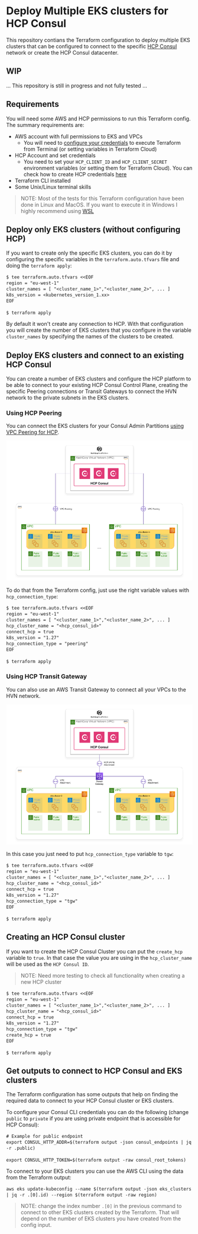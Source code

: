 # Deploy Multiple EKS clusters for HCP Consul

This repository contians the Terraform configuration to deploy multiple EKS clusters that can be configured to connect to the specific [HCP Consul](https://developer.hashicorp.com/hcp/docs/consul) network or create the HCP Consul datacenter.

## WIP

... This repository is still in progress and not fully tested ...

## Requirements

You will need some AWS and HCP permissions to run this Terraform config. The summary requirements are:
* AWS account with full permissions to EKS and VPCs
  * You will need to [configure your credentials](https://registry.terraform.io/providers/hashicorp/aws/latest/docs#environment-variables) to execute Terraform from Terminal (or setting variables in Terraform Cloud)
* HCP Account and set credentials
  * You need to set your `HCP_CLIENT_ID` and `HCP_CLIENT_SECRET` environment variables (or setting them for Terraform Cloud). You can check how to create HCP credentials [here](https://developer.hashicorp.com/hcp/docs/hcp/admin/iam/service-principals)
* Terraform CLI installed
* Some Unix/Linux terminal skills

> NOTE: Most of the tests for this Terraform configuration have been done in Linux and MacOS. If you want to execute it in Windows I highly recommend using [WSL](https://learn.microsoft.com/en-us/windows/wsl/install)

## Deploy only EKS clusters (without configuring HCP)

If you want to create only the specific EKS clusters, you can do it by configuring the specific variables in the `terraform.auto.tfvars` file and doing the `terraform apply`:
```
$ tee terraform.auto.tfvars <<EOF
region = "eu-west-1"
cluster_names = [ "<cluster_name_1>","<cluster_name_2>", ... ]
k8s_version = <kubernetes_version_1.xx>
EOF

$ terraform apply
```

By default it won't create any connection to HCP. With that configuration you will create the number of EKS clusters that you configure in the variable `cluster_names` by specifying the names of the clusters to be created.

## Deploy EKS clusters and connect to an existing HCP Consul

You can create a number of EKS clusters and configure the HCP platform to be able to connect to your existing HCP Consul Control Plane, creating the specific Peering connections or Transit Gateways to connect the HVN network to the private subnets in the EKS clusters. 

### Using HCP Peering

You can connect the EKS clusters for your Consul Admin Partitions [using VPC Peering for HCP](https://developer.hashicorp.com/hcp/tutorials/networking/amazon-peering-hcp).

![HCP Consul with VPC Peering](./docs/hcp-consul-peering.png)

To do that from the Terraform config, just use the right variable values with `hcp_connection_type`:
```
$ tee terraform.auto.tfvars <<EOF
region = "eu-west-1"
cluster_names = [ "<cluster_name_1>","<cluster_name_2>", ... ]
hcp_cluster_name = "<hcp_consul_id>"
connect_hcp = true
k8s_version = "1.27"
hcp_connection_type = "peering"
EOF

$ terraform apply
```

### Using HCP Transit Gateway

You can also use an AWS Transit Gateway to connect all your VPCs to the HVN network.

![HCP Consul with TGW](./docs/hcp-consul-tgw.png)

 In this case you just need to put `hcp_connection_type` variable to `tgw`:

```
$ tee terraform.auto.tfvars <<EOF
region = "eu-west-1"
cluster_names = [ "<cluster_name_1>","<cluster_name_2>", ... ]
hcp_cluster_name = "<hcp_consul_id>"
connect_hcp = true
k8s_version = "1.27"
hcp_connection_type = "tgw"
EOF

$ terraform apply
```

## Creating an HCP Consul cluster
If you want to create the HCP Consul Cluster you can put the `create_hcp` variable to `true`. In that case the value you are using in the `hcp_cluster_name` will be used as the `HCP Consul ID`. 

> NOTE: Need more testing to check all functionality when creating a new HCP cluster

```
$ tee terraform.auto.tfvars <<EOF
region = "eu-west-1"
cluster_names = [ "<cluster_name_1>","<cluster_name_2>", ... ]
hcp_cluster_name = "<hcp_consul_id>"
connect_hcp = true
k8s_version = "1.27"
hcp_connection_type = "tgw"
create_hcp = true
EOF

$ terraform apply
```

## Get outputs to connect to HCP Consul and EKS clusters

The Terraform configuration has some outputs that help on finding the required data to connect to your HCP Consul cluster or EKS clusters.

To configure your Consul CLI credentials you can do the following (change `public` to `private` if you are using private endpoint that is accessible for HCP Consul):
```
# Example for public endpoint
export CONSUL_HTTP_ADDR=$(terraform output -json consul_endpoints | jq -r .public)

export CONSUL_HTTP_TOKEN=$(terraform output -raw consul_root_tokens)
```

To connect to your EKS clusters you can use the AWS CLI using the data from the Terraform output:
```
aws eks update-kubeconfig --name $(terraform output -json eks_clusters | jq -r .[0].id) --region $(terraform output -raw region)
```
> NOTE: change the index number `.[0]` in the previous command to connect to other EKS clusters created by the Terraform. That will depend on the number of EKS clusters you have created from the config input.